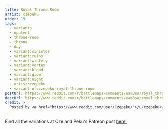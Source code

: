 ```yaml
---
title: Royal Throne Room
artist: czepeku
order: 19
tags:
  - variants
  - opulent
  - throne-room
  - throne
  - day
  - variant:sinister
  - variant:ruins
  - variant:wintery
  - variant:vortex
  - variant:blood
  - variant:glow
  - variant:night
  - artist:czepeku
  - variant-of:czepeku-royal-throne-room
postUrl: https://www.reddit.com/r/battlemaps/comments/eam3sa/royal_throne_room_17x48/
descUrl: https://www.reddit.com/r/battlemaps/comments/eam3sa/royal_throne_room_17x48/fatyrnx/
credit: >
  Posted by <a href="https://www.reddit.com/user/Czepeku/">/u/czepeku</a> to <a href="https://www.reddit.com/r/battlemaps/">/r/battlemaps</a> in Dec, 2019. <br/> Please support the artist on <a href="https://www.patreon.com/czepeku/posts">Patreon</a> and <a href="https://marketplace.roll20.net/browse/publisher/327/czepeku">Roll20</a>, as well as follow them on <a href="https://twitter.com/czepeku">Twitter</a>, <a href="https://www.artstation.com/czepeku">ArtStation</a>
---
```

Find all the variations at Cze and Peku's Patreon post <a href="https://www.patreon.com/posts/royal-throne-32326348" title="Royal Throne Room by Czepeku on Patreon">here!</a>
